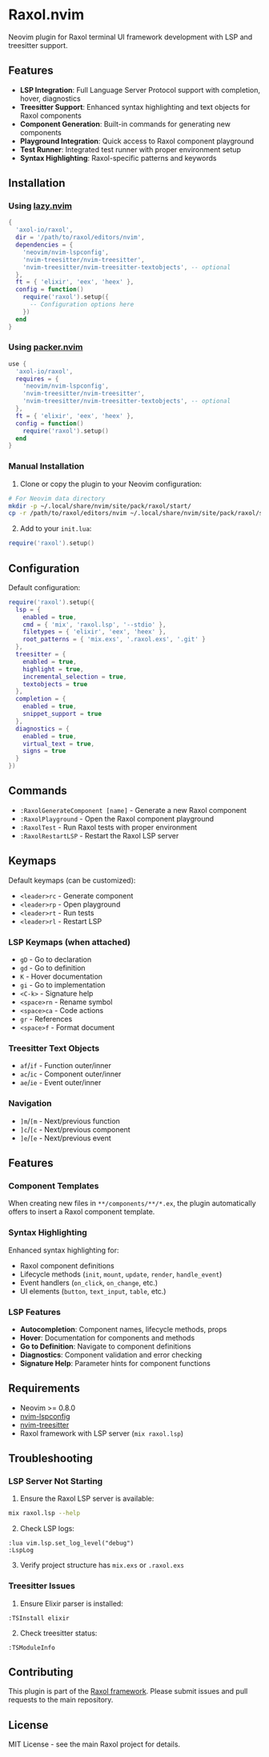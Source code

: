 # Raxol.nvim

Neovim plugin for Raxol terminal UI framework development with LSP and treesitter support.

## Features

- **LSP Integration**: Full Language Server Protocol support with completion, hover, diagnostics
- **Treesitter Support**: Enhanced syntax highlighting and text objects for Raxol components
- **Component Generation**: Built-in commands for generating new components
- **Playground Integration**: Quick access to Raxol component playground
- **Test Runner**: Integrated test runner with proper environment setup
- **Syntax Highlighting**: Raxol-specific patterns and keywords

## Installation

### Using [lazy.nvim](https://github.com/folke/lazy.nvim)

```lua
{
  'axol-io/raxol',
  dir = '/path/to/raxol/editors/nvim',
  dependencies = {
    'neovim/nvim-lspconfig',
    'nvim-treesitter/nvim-treesitter',
    'nvim-treesitter/nvim-treesitter-textobjects', -- optional
  },
  ft = { 'elixir', 'eex', 'heex' },
  config = function()
    require('raxol').setup({
      -- Configuration options here
    })
  end
}
```

### Using [packer.nvim](https://github.com/wbthomason/packer.nvim)

```lua
use {
  'axol-io/raxol',
  requires = {
    'neovim/nvim-lspconfig',
    'nvim-treesitter/nvim-treesitter',
    'nvim-treesitter/nvim-treesitter-textobjects', -- optional
  },
  ft = { 'elixir', 'eex', 'heex' },
  config = function()
    require('raxol').setup()
  end
}
```

### Manual Installation

1. Clone or copy the plugin to your Neovim configuration:
```bash
# For Neovim data directory
mkdir -p ~/.local/share/nvim/site/pack/raxol/start/
cp -r /path/to/raxol/editors/nvim ~/.local/share/nvim/site/pack/raxol/start/raxol.nvim
```

2. Add to your `init.lua`:
```lua
require('raxol').setup()
```

## Configuration

Default configuration:

```lua
require('raxol').setup({
  lsp = {
    enabled = true,
    cmd = { 'mix', 'raxol.lsp', '--stdio' },
    filetypes = { 'elixir', 'eex', 'heex' },
    root_patterns = { 'mix.exs', '.raxol.exs', '.git' }
  },
  treesitter = {
    enabled = true,
    highlight = true,
    incremental_selection = true,
    textobjects = true
  },
  completion = {
    enabled = true,
    snippet_support = true
  },
  diagnostics = {
    enabled = true,
    virtual_text = true,
    signs = true
  }
})
```

## Commands

- `:RaxolGenerateComponent [name]` - Generate a new Raxol component
- `:RaxolPlayground` - Open the Raxol component playground
- `:RaxolTest` - Run Raxol tests with proper environment
- `:RaxolRestartLSP` - Restart the Raxol LSP server

## Keymaps

Default keymaps (can be customized):

- `<leader>rc` - Generate component
- `<leader>rp` - Open playground  
- `<leader>rt` - Run tests
- `<leader>rl` - Restart LSP

### LSP Keymaps (when attached)

- `gD` - Go to declaration
- `gd` - Go to definition
- `K` - Hover documentation
- `gi` - Go to implementation
- `<C-k>` - Signature help
- `<space>rn` - Rename symbol
- `<space>ca` - Code actions
- `gr` - References
- `<space>f` - Format document

### Treesitter Text Objects

- `af`/`if` - Function outer/inner
- `ac`/`ic` - Component outer/inner
- `ae`/`ie` - Event outer/inner

### Navigation

- `]m`/`[m` - Next/previous function
- `]c`/`[c` - Next/previous component
- `]e`/`[e` - Next/previous event

## Features

### Component Templates

When creating new files in `**/components/**/*.ex`, the plugin automatically offers to insert a Raxol component template.

### Syntax Highlighting

Enhanced syntax highlighting for:
- Raxol component definitions
- Lifecycle methods (`init`, `mount`, `update`, `render`, `handle_event`)
- Event handlers (`on_click`, `on_change`, etc.)
- UI elements (`button`, `text_input`, `table`, etc.)

### LSP Features

- **Autocompletion**: Component names, lifecycle methods, props
- **Hover**: Documentation for components and methods
- **Go to Definition**: Navigate to component definitions
- **Diagnostics**: Component validation and error checking
- **Signature Help**: Parameter hints for component functions

## Requirements

- Neovim >= 0.8.0
- [nvim-lspconfig](https://github.com/neovim/nvim-lspconfig)
- [nvim-treesitter](https://github.com/nvim-treesitter/nvim-treesitter)
- Raxol framework with LSP server (`mix raxol.lsp`)

## Troubleshooting

### LSP Server Not Starting

1. Ensure the Raxol LSP server is available:
```bash
mix raxol.lsp --help
```

2. Check LSP logs:
```vim
:lua vim.lsp.set_log_level("debug")
:LspLog
```

3. Verify project structure has `mix.exs` or `.raxol.exs`

### Treesitter Issues

1. Ensure Elixir parser is installed:
```vim
:TSInstall elixir
```

2. Check treesitter status:
```vim
:TSModuleInfo
```

## Contributing

This plugin is part of the [Raxol framework](https://github.com/axol-io/raxol). Please submit issues and pull requests to the main repository.

## License

MIT License - see the main Raxol project for details.